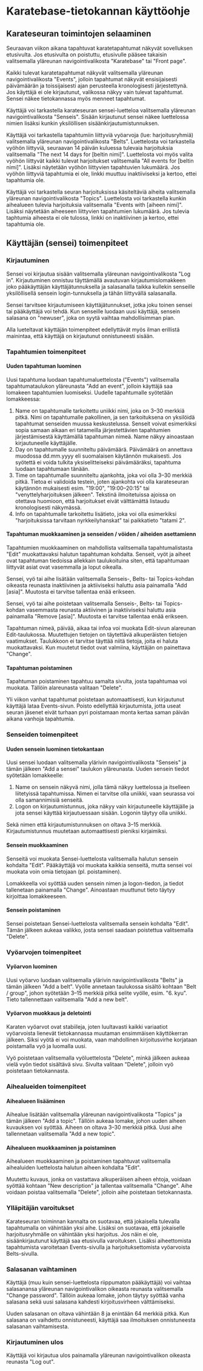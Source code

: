 # Karatebase-tietokannan käyttöohje

## Karateseuran toimintojen selaaminen

Seuraavan viikon aikana tapahtuvat karatetapahtumat näkyvät sovelluksen etusivulta. Jos etusivulta on poistuttu, etusivulle pääsee takaisin valitsemalla yläreunan navigointivalikosta "Karatebase" tai "Front page".

Kaikki tulevat karatetapahtumat näkyvät valitsemalla yläreunan navigointivalikosta "Events", jolloin tapahtumat näkyvät ensisijaisesti päivämäärän ja toissijaisesti ajan perusteella kronologisesti järjestettynä. Jos käyttäjä ei ole kirjautunut, valikossa näkyy vain tulevat tapahtumat. Sensei näkee tietokannassa myös menneet tapahtumat.

Käyttäjä voi tarkastella karateseuran sensei-luetteloa valitsemalla yläreunan navigointivalikosta "Senseis". Sisään kirjautunut sensei näkee luettelossa nimien lisäksi kunkin yksilöllisen sisäänkirjautumistunnuksen.

Käyttäjä voi tarkastella tapahtumiin liittyviä vyöarvoja (lue: harjoitusryhmiä) valitsemalla yläreunan navigointivalikosta "Belts". Luettelosta voi tarkastella vyöhön liittyviä, seuraavan 14 päivän kuluessa tulevaia harjoituksia valitsemalla "The next 14 days for [beltin nimi]". Luettelosta voi myös valita vyöhön liittyvät kaikki tulevat harjoitukset valitsemalla "All events for [beltin nimi]". Lisäksi näytetään vyöhön liittyvien tapahtuvien lukumäärä. Jos vyöhön liittyviä tapahtumia ei ole, linkki muuttuu inaktiiviseksi ja kertoo, ettei tapahtumia ole.

Käyttäjä voi tarkastella seuran harjoituksissa käsiteltäviä aiheita valitsemalla yläreunan navigointivalikosta "Topics". Luettelosta voi tarkastella kunkin aihealueen tulevia harjoituksia valitsemalla "Events with [aiheen nimi]". Lisäksi näytetään aiheeseen liittyvien tapahtumien lukumäärä. Jos tulevia taphtumia aiheesta ei ole tulossa, linkki on inaktiivinen ja kertoo, ettei tapahtumia ole.

## Käyttäjän (sensei) toimenpiteet

### Kirjautuminen

Sensei voi kirjautua sisään valitsemalla yläreunan navigointivalikosta "Log in". Kirjautuminen onnistuu täyttämällä avautuvan kirjautumislomakkeen joko pääkäyttäjän käyttäjätunnuksella ja salasanalla taikka kullekin senseille yksilöllisellä sensein login-tunnuksella ja tähän liittyvällä salasanalla.

Sensei tarvitsee kirjautumiseen käyttäjätunnukset, jotka joku toinen sensei tai pääkäyttäjä voi tehdä. Kun senseille luodaan uusi käyttäjä, sensein salasana on "newuser", joka on syytä vaihtaa mahdollisimman pian.

Alla lueteltavat käyttäjän toimenpiteet edellyttävät myös ilman erillistä mainintaa, että käyttäjä on kirjautunut onnistuneesti sisään.

### Tapahtumien toimenpiteet

#### Uuden tapahtuman luominen

Uusi tapahtuma luodaan tapahtumaluettelosta ("Events") valitsemalla tapahtumataulukon yläreunasta "Add an event", jolloin käyttäjä saa lomakeen tapahtumien luomiseksi. Uudelle tapahtumalle syötetään lomakkeessa:
1. Name on tapahtumalle tarkoitettu uniikki nimi, joka on 3–30 merkkiä pitkä. Nimi on tapahtumalle pakollinen, ja sen tarkoituksena on yksilöidä tapahtumat senseiden muussa keskustelussa. Senseit voivat esimerkiksi sopia samaan aikaan eri tatameilla järjestettävien tapahtumien järjestämisestä käyttämällä tapahtuman nimeä. Name näkyy ainoastaan kirjautuneelle käyttäjälle.
2. Day on tapahtumalle suunniteltu päivämäärä. Päivämäärä on annettava muodossa dd.mm.yyyy eli suomalaisen käytännön mukaisesti. Jos syötettä ei voida tulkita yksiselitteiseksi päivämääräksi, tapahtuma luodaan tapahtumaan tänään.
3. Time on tapahtumalle suunniteltu ajankohta, joka voi olla 3–30 merkkiä pitkä. Tietoa ei validoida testein, joten ajankohta voi olla karateseuran käytännön mukaisesti esim. "19:00", "19:00–20:15" tai "venyttelyharjoituksen jälkeen". Tekstinä ilmoitetuissa ajoissa on otettava huomioon, että harjoitukset eivät välttämättä listaudu kronologisesti näkymässä.
4. Info on tapahtumalle tarkoitettu lisätieto, joka voi olla esimerkiksi "harjoituksissa tarvitaan nyrkkeilyhanskat" tai paikkatieto "tatami 2".

#### Tapahtuman muokkaaminen ja senseiden / vöiden / aiheiden asettamienn

Tapahtumien muokkaaminen on mahdollista valitsemalla tapahtumalistasta "Edit" muokattavaksi halutun tapahtuman kohdalta. Senseit, vyöt ja aiheet ovat tapahtuman tiedoissa allekkain taulukoituina siten, että tapahtumaan liittyvät asiat ovat vasemmalla ja loput oikealla.

Sensei, vyö tai aihe lisätään valitsemalla Senseis-, Belts- tai Topics-kohdan oikeasta reunasta inaktiivinen ja aktiiviseksi haluttu asia painamalla "Add [asia]". Muutosta ei tarvitse tallentaa enää erikseen.

Sensei, vyö tai aihe poistetaan valitsemalla Senseis-, Belts- tai Topics-kohdan vasemmasta reunasta aktiivinen ja inaktiiviseksi haluttu asia painamalla "Remove [asia]". Muutosta ei tarvitse tallentaa enää erikseen.

Tapahtuman nimeä, päivää, aikaa tai infoa voi muokata Edit-sivun alareunan Edit-taulukossa. Muutettujen tietojen on täytettävä alkuperäisten tietojen vaatimukset. Taulukkoon ei tarvitse täyttää niitä tietoja, joita ei haluta muokattavaksi. Kun muutetut tiedot ovat valmiina, käyttäjän on painettava "Change".

#### Tapahtuman poistaminen

Tapahtuman poistaminen tapahtuu samalta sivulta, josta tapahtumaa voi muokata. Tällöin alareunasta valitaan "Delete".

Yli viikon vanhat tapahtumat poistetaan automaattisesti, kun kirjautunut käyttäjä lataa Events-sivun. Poisto edellyttää kirjautumista, jotta useat seuran jäsenet eivät turhaan pyri poistamaan monta kertaa saman päivän aikana vanhoja tapahtumia.

### Senseiden toimenpiteet

#### Uuden sensein luominen tietokantaan

Uusi sensei luodaan valitsemalla ylärivin navigointivalikosta "Senseis" ja tämän jälkeen "Add a sensei" taulukon yläreunasta. Uuden sensein tiedot syötetään lomakkeelle:
1. Name on sensein näkyvä nimi, jolla tämä näkyy luettelossa ja itselleen liitetyissä tapahtumissa. Nimen ei tarvitse olla uniikki, vaan seurassa voi olla samannimisiä senseitä.
2. Logon on kirjautumistunnus, joka näkyy vain kirjautuneelle käyttäjälle ja jota sensei käyttää kirjautuessaan sisään. Logonin täytyy olla uniikki.

Sekä nimen että kirjautumistunnuksen on oltava 3–15 merkkiä. Kirjautumistunnus muutetaan automaattisesti pieniksi kirjaimiksi.

#### Sensein muokkaaminen

Senseitä voi muokata Sensei-luettelosta valitsemalla halutun sensein kohdalta "Edit". Pääkäyttäjä voi muokata kaikkia senseitä, mutta sensei voi muokata voin omia tietojaan (pl. poistaminen).

Lomakkeella voi syöttää uuden sensein nimen ja logon-tiedon, ja tiedot tallenetaan painamalla "Change". Ainoastaan muuttunut tieto täytyy kirjoittaa lomakkeeseen.

#### Sensein poistaminen

Sensei poistetaan Sensei-luettelosta valitsemalla sensein kohdalta "Edit". Tämän jälkeen aukeaa valikko, josta sensei saadaan poistettua valitsemalla "Delete".

### Vyöarvojen toimenpiteet

#### Vyöarvon luominen

Uusi vyöarvo luodaan valitsemalla ylärivin navigointivalikosta "Belts" ja tämän jälkeen "Add a belt". Vyölle annetaan taulukossa sisältö kohtaan "Belt / group", johon syötetään 3–15 merkkiä pitkä selite vyölle, esim. "6. kyu". Tieto tallennettaan valitsemalla "Add a new belt".

#### Vyöarvon muokkaus ja deletointi

Karaten vyöarvot ovat stabiileja, joten luultavasti kaikki variaatiot vyöarvoista lienevät tietokannassa muutaman ensimmäisen käyttökerran jälkeen. Siksi vyötä ei voi muokata, vaan mahdollinen kirjoitusvirhe korjataan poistamalla vyö ja luomalla uusi.

Vyö poistetaan valitsemalla vyöluettelosta "Delete", minkä jälkeen aukeaa vielä vyön tiedot sisältävä sivu. Sivulta valitaan "Delete", jolloin vyö poistetaan tietokannasta.

### Aihealueiden toimenpiteet

#### Aihealueen lisääminen

Aihealue lisätään valitsemalla yläreunan navigointivalikosta "Topics" ja tämän jälkeen "Add a topic". Tällöin aukeaa lomake, johon uuden aiheen kuvauksen voi syöttää. Aiheen on oltava 3–30 merkkiä pitkä. Uusi aihe tallennetaan valitsemalla "Add a new topic".

#### Aihealueen muokkaaminen ja poistaminen

Aihealueen muokkaaminen ja poistaminen tapahtuvat valitsemalla aihealuiden luettelosta halutun aiheen kohdalta "Edit".

Muutettu kuvaus, jonka on vastattava alkuperäisen aiheen ehtoja, voidaan syöttää kohtaan "New description" ja tallentaa valitsemalla "Change". Aihe voidaan poistaa valitsemalla "Delete", jolloin aihe poistetaan tietokannasta.

### Ylläpitäjän varoitukset

Karateseuran toiminnan kannalta on suotavaa, että jokaisella tulevalla tapahtumalla on vähintään yksi aihe. Lisäksi on suotavaa, että jokaiselle harjoitusryhmälle on vähintään yksi harjoitus. Jos näin ei ole, sisäänkirjautunut käyttäjä saa etusivulla varoituksen. Lisäksi aiheettomista tapahtumista varoitetaan Events-sivulla ja harjoituksettomista vyöarvoista Belts-sivulla.

### Salasanan vaihtaminen

Käyttäjä (muu kuin sensei-luettelosta riippumaton pääkäyttäjä) voi vaihtaa salasanansa yläreunan navigointivalikon oikeasta reunasta valitsemalla "Change password". Tällöin aukeaa lomake, johon täytyy syöttää vanha salasana sekä uusi salasana kahdesti kirjoitusvirheen välttämiseksi.

Uuden salasanan on oltava vähintään 8 ja enintään 64 merkkiä pitkä. Kun salasana on vaihdettu onnistuneesti, käyttäjä saa ilmoituksen onnistuneesta salasanan vaihtamisesta.

### Kirjautuminen ulos

Käyttäjä voi kirjautua ulos painamalla yläreunan navigointivalikon oikeasta reunasta "Log out".